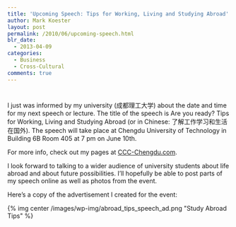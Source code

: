 ```yaml
---
title: 'Upcoming Speech: Tips for Working, Living and Studying Abroad'
author: Mark Koester
layout: post
permalink: /2010/06/upcoming-speech.html
blr_date:
  - 2013-04-09
categories:
  - Business
  - Cross-Cultural
comments: true
---
```

# 

I just was informed by my university (成都理工大学) about the date and time for my next speech or lecture. The title of the speech is Are you ready? Tips for Working, Living and Studying Abroad (or in Chinese: 了解工作学习和生活在国外). The speech will take place at Chengdu University of Technology in Building 6B Room 405 at 7 pm on June 10th.

For more info, check out my pages at [CCC-Chengdu.com][1]. 

 [1]: http://ccc-chengdu.com/

I look forward to talking to a wider audience of university students about life abroad and about future possibilities. I’ll hopefully be able to post parts of my speech online as well as photos from the event.

Here’s a copy of the advertisement I created for the event:  

{% img center /images/wp-img/abroad_tips_speech_ad.png "Study Abroad Tips" %} 